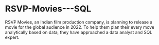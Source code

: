 # RSVP-Movies---SQL
RSVP Movies, an Indian film production company, is planning to release a movie for the global audience in 2022. To help them plan their every move analytically based on data, they have approached a data analyst and SQL expert.
